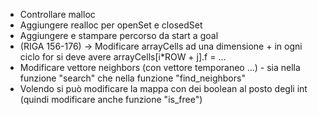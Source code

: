 - Controllare malloc
- Aggiungere realloc per openSet e closedSet
- Aggiungere e stampare percorso da start a goal
- (RIGA 156-176) -> Modificare arrayCells ad una dimensione + in ogni ciclo for si deve avere arrayCells[i*ROW + j].f = ...
- Modificare vettore neighbors (con vettore temporaneo ...) - sia nella funzione "search" che nella funzione "find_neighbors"
- Volendo si può modificare la mappa con dei boolean al posto degli int (quindi modificare anche funzione "is_free")